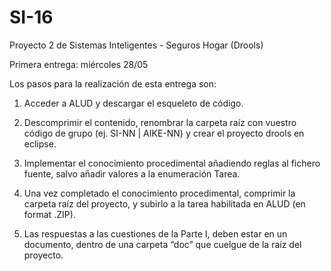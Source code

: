 SI-16
=====

Proyecto 2 de Sistemas Inteligentes - Seguros Hogar (Drools)

Primera entrega: miércoles 28/05

Los pasos para la realización de esta entrega son:

1. Acceder a ALUD y descargar el esqueleto de código.

2. Descomprimir el contenido, renombrar la carpeta raíz con vuestro código de grupo (ej. SI-NN | AIKE-NN) y crear el proyecto drools en eclipse.

3. Implementar el conocimiento procedimental añadiendo reglas al fichero fuente, salvo añadir valores a la enumeración Tarea.

4. Una vez completado el conocimiento procedimental, comprimir la carpeta raíz del proyecto, y subirlo a la tarea habilitada en ALUD (en format .ZIP).

5. Las respuestas a las cuestiones de la Parte I, deben estar en un documento, dentro de una carpeta “doc” que cuelgue de la raíz del proyecto.
